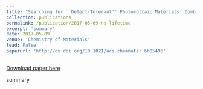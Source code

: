 ```yaml
---
title: "Searching for ``Defect-Tolerant'' Photovoltaic Materials: Combined Theoretical and Experimental Screening"
collection: publications
permalink: /publication/2017-05-09-ns-lifetime
excerpt: 'summary'
date: 2017-05-09
venue: 'Chemistry of Materials'
lead: False
paperurl: 'http://dx.doi.org/10.1021/acs.chemmater.6b05496'
---
```


<a href='http://dx.doi.org/10.1021/acs.chemmater.6b05496'>Download paper here</a>

summary
